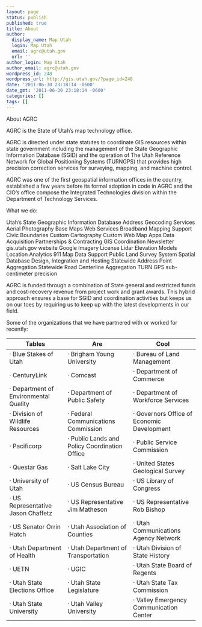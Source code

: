 ```yaml
---
layout: page
status: publish
published: true
title: About
author:
  display_name: Map Utah
  login: Map Utah
  email: agrc@utah.gov
  url: ''
author_login: Map Utah
author_email: agrc@utah.gov
wordpress_id: 248
wordpress_url: http://gis.utah.gov/?page_id=248
date: '2011-06-30 23:18:14 -0600'
date_gmt: '2011-06-30 23:18:14 -0600'
categories: []
tags: []
---
```

About AGRC

AGRC is the State of Utah’s map technology office. 

AGRC is directed under state statutes to coordinate GIS resources within state government including the management of the State Geographic Information Database (SGID) and the operation of The Utah Reference Network for Global Positioning Systems (TURNGPS) that provides high precision correction services for surveying, mapping, and machine control.

AGRC was one of the first geospatial information offices in the country, established a few years before its formal adoption in code in AGRC and the CIO’s office compose the Integrated Technologies division within the Department of Technology Services. 

What we do:

Utah’s State Geographic Information Database
Address Geocoding Services
Aerial Photography
Base Maps Web Services
Broadband Mapping Support
Civic Boundaries
Custom Cartography
Custom Web Map Apps
Data Acquisition Partnerships & Contracting
GIS Coordination Newsletter
gis.utah.gov website
Google Imagery License
Lidar Elevation Models
Location Analytics
911 Map Data Support
Public Land Survey System
Spatial Database Design, Integration and Hosting 
Statewide Address Point Aggregation
Statewide Road Centerline Aggregation
TURN GPS sub-centimeter precision

AGRC is funded through a combination of State general and restricted funds and cost-recovery revenue from project work and grant awards. This hybrid approach ensures a base for SGID and coordination activities but keeps us on our toes by requiring us to keep up with the latest developments in our field. 

Some of the organizations that we have partnered with or worked for recently:

| Tables        | Are           | Cool  |
| ------------- | ------------- | ----- |
| · Blue Stakes of Utah | · Brigham Young University |· Bureau of Land Management |
| · CenturyLink | · Comcast | · Department of Commerce |
| · Department of Environmental Quality | · Department of Public Safety | · Department of Workforce Services |
| · Division of Wildlife Resources | · Federal Communications Commission | · Governors Office of Economic Development |
| · Pacificorp | · Public Lands and Policy Coordination Office | · Public Service Commission |
| · Questar Gas | · Salt Lake City | · United States Geological Survey |
| · University of Utah | · US Census Bureau | · US Library of Congress |
| · US Representative Jason Chaffetz | · US Representative Jim Matheson | · US Representative Rob Bishop |
| · US Senator Orrin Hatch | · Utah Association of Counties | · Utah Communications Agency Network |
| · Utah Department of Health | · Utah Department of Transportation | · Utah Division of State History |
| · UETN | · UGIC | · Utah State Board of Regents |
| · Utah State Elections Office | · Utah State Legislature | · Utah State Tax Commission |
| · Utah State University | · Utah Valley University | · Valley Emergency Communication Center |



